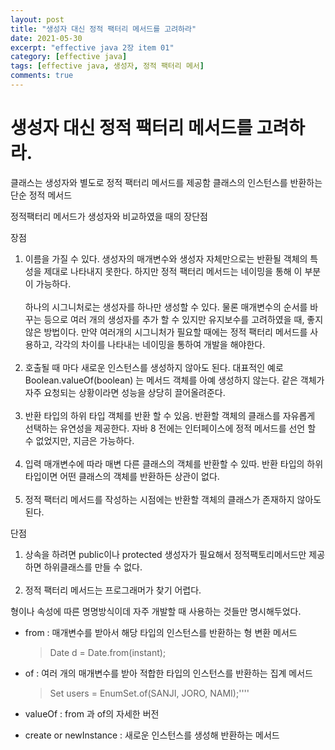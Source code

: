 ```yaml
---
layout: post
title: "생성자 대신 정적 팩터리 메서드를 고려하라"
date: 2021-05-30
excerpt: "effective java 2장 item 01"
category: [effective java]
tags: [effective java, 생성자, 정적 팩터리 메서]
comments: true
---
```


# 생성자 대신 정적 팩터리 메서드를 고려하라.

클래스는 생성자와 별도로 정적 팩터리 메서드를 제공함
클래스의 인스턴스를 반환하는 단순 정적 메서드

정적팩터리 메서드가 생성자와 비교하였을 때의 장단점

장점
1. 이름을 가질 수 있다.
   생성자의 매개변수와 생성자 자체만으로는 반환될 객체의 특성을 제대로 나타내지 못한다.
   하지만 정적 팩터리 메서드는 네이밍을 통해 이 부분이 가능하다.
<br><br>하나의 시그니처로는 생성자를 하나만 생성할 수 있다. 물론 매개변수의 순서를 바꾸는 등으로 여러 개의 생성자를 추가 할 수 있지만 유지보수를 고려하였을 때, 좋지 않은 방법이다.
만약 여러개의 시그니처가 필요할 때에는 정적 팩터리 메서드를 사용하고, 각각의 차이를 나타내는 네이밍을 통하여 개발을 해야한다.
<br><br>
2. 호출될 때 마다 새로운 인스턴스를 생성하지 않아도 된다.
   대표적인 예로
   Boolean.valueOf(boolean) 는 메서드 객체를 아예 생성하지 않는다.
   같은 객체가 자주 요청되는 상황이라면 성능을 상당히 끌어올려준다.
<br><br>
3. 반환 타입의 하위 타입 객체를 반환 할 수 있음.
   반환할 객체의 클래스를 자유롭게 선택하는 유연성을 제공한다.
   자바 8 전에는 인터페이스에 정적 메서드를 선언 할 수 없었지만, 지금은 가능하다.
   <br><br>
4. 입력 매개변수에 따라 매변 다른 클래스의 객체를 반환할 수 있따.
반환 타입의 하위 타입이면 어떤 클래스의 객체를 반환하든 상관이 없다.
   <br><br>
5. 정적 팩터리 메서드를 작성하는 시점에는 반환할 객체의 클래스가 존재하지 않아도 된다.


단점
1. 상속을 하려면 public이나 protected 생성자가 필요해서 정적팩토리메서드만 제공하면 하위클래스를 만들 수 없다.
   <br><br>
2. 정적 팩터리 메서드는 프로그래머가 찾기 어렵다.


형이나 속성에 따른 명명방식이데 자주 개발할 때 사용하는 것들만 명시해두었다.

* from : 매개변수를 받아서 해당 타입의 인스턴스를 반환하는 형 변환 메서드
  >Date d = Date.from(instant);

* of : 여러 개의 매개변수를 받아 적합한 타입의 인스턴스를 반환하는 집계 메서드
  >Set<User> users = EnumSet.of(SANJI, JORO, NAMI);''''

* valueOf : from 과 of의 자세한 버전

* create or newInstance :  새로운 인스턴스를 생성해 반환하는 메서드
